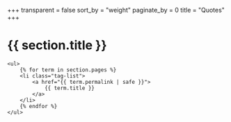 +++
transparent = false
sort_by = "weight"
paginate_by = 0
title = "Quotes"
+++

<div class="post">
	<h1 class="post-title">{{ section.title }}</h1>

	<ul>
		{% for term in section.pages %}
		<li class="tag-list">
			<a href="{{ term.permalink | safe }}">
				{{ term.title }} 
			</a>
		</li>
		{% endfor %}
	</ul>
</div>
